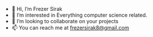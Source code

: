 - 👋 Hi, I’m Frezer Sirak
- 👀 I’m interested in Everything computer science related.
- 💞️ I’m looking to collaborate on your projects
- 📫 You can reach me at frezersirak8@gmail.com

<!---
FrezerSirak/FrezerSirak is a ✨ special ✨ repository because its `README.md` (this file) appears on your GitHub profile.
You can click the Preview link to take a look at your changes.
--->

